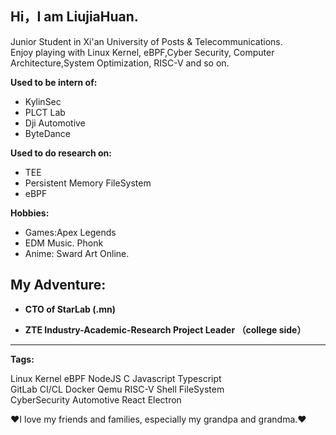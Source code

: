 ## **Hi，I am LiujiaHuan.**  
Junior Student in Xi'an University of Posts & Telecommunications.  
Enjoy playing with Linux Kernel, eBPF,Cyber Security, Computer Architecture,System Optimization, RISC-V and so on.  

**Used to be intern of:**
- KylinSec
- PLCT Lab  
- Dji Automotive
- ByteDance

**Used to do research on:**
- TEE
- Persistent Memory FileSystem
- eBPF

**Hobbies:**
- Games:Apex Legends
- EDM Music. Phonk
- Anime: Sward Art Online.

## My Adventure:
- **CTO of StarLab (.mn)**

- **ZTE Industry-Academic-Research Project Leader （college side）**



---

**Tags:**

Linux Kernel eBPF NodeJS C Javascript Typescript  
GitLab CI/CL Docker Qemu RISC-V Shell FileSystem  
CyberSecurity Automotive React Electron

❤I love my friends and families, especially my grandpa and grandma.❤
